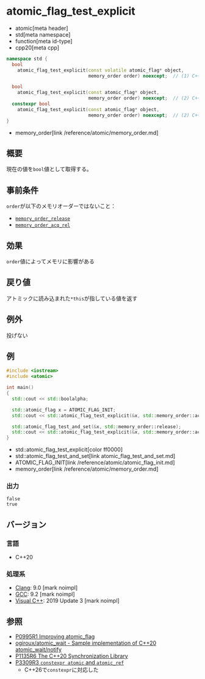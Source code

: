 # atomic_flag_test_explicit
* atomic[meta header]
* std[meta namespace]
* function[meta id-type]
* cpp20[meta cpp]

```cpp
namespace std {
  bool
    atomic_flag_test_explicit(const volatile atomic_flag* object,
                              memory_order order) noexcept;  // (1) C++20

  bool
    atomic_flag_test_explicit(const atomic_flag* object,
                              memory_order order) noexcept;  // (2) C++20
  constexpr bool
    atomic_flag_test_explicit(const atomic_flag* object,
                              memory_order order) noexcept;  // (2) C++26
}
```
* memory_order[link /reference/atomic/memory_order.md]

## 概要
現在の値を`bool`値として取得する。


## 事前条件
`order`が以下のメモリオーダーではないこと：

- [`memory_order_release`](/reference/atomic/memory_order.md)
- [`memory_order_acq_rel`](/reference/atomic/memory_order.md)


## 効果
`order`値によってメモリに影響がある


## 戻り値
アトミックに読み込まれた`*this`が指している値を返す


## 例外
投げない


## 例
```cpp example
#include <iostream>
#include <atomic>

int main()
{
  std::cout << std::boolalpha;

  std::atomic_flag x = ATOMIC_FLAG_INIT;
  std::cout << std::atomic_flag_test_explicit(&x, std::memory_order::acquire) << std::endl;

  std::atomic_flag_test_and_set(&x, std::memory_order::release);
  std::cout << std::atomic_flag_test_explicit(&x, std::memory_order::acquire) << std::endl;
}
```
* std::atomic_flag_test_explicit[color ff0000]
* std::atomic_flag_test_and_set[link atomic_flag_test_and_set.md]
* ATOMIC_FLAG_INIT[link /reference/atomic/atomic_flag_init.md]
* memory_order[link /reference/atomic/memory_order.md]


### 出力
```
false
true
```


## バージョン
### 言語
- C++20


### 処理系
- [Clang](/implementation.md#clang): 9.0 [mark noimpl]
- [GCC](/implementation.md#gcc): 9.2 [mark noimpl]
- [Visual C++](/implementation.md#visual_cpp): 2019 Update 3 [mark noimpl]


## 参照
- [P0995R1 Improving atomic_flag](http://www.open-std.org/jtc1/sc22/wg21/docs/papers/2018/p0995r1.html)
- [ogiroux/atomic_wait - Sample implementation of C++20 atomic_wait/notify](https://github.com/ogiroux/atomic_wait)
- [P1135R6 The C++20 Synchronization Library](http://www.open-std.org/jtc1/sc22/wg21/docs/papers/2019/p1135r6.html)
- [P3309R3 `constexpr atomic` and `atomic_ref`](https://open-std.org/jtc1/sc22/wg21/docs/papers/2024/p3309r3.html)
    - C++26で`constexpr`に対応した
